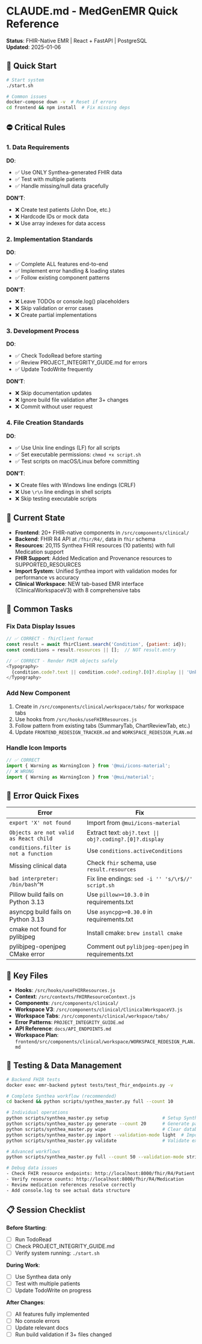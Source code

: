 # CLAUDE.md - MedGenEMR Quick Reference

**Status**: FHIR-Native EMR | React + FastAPI | PostgreSQL  
**Updated**: 2025-01-06  

## 🚀 Quick Start

```bash
# Start system
./start.sh

# Common issues
docker-compose down -v  # Reset if errors
cd frontend && npm install  # Fix missing deps
```

## ⛔ Critical Rules

### 1. Data Requirements
**DO**:
- ✅ Use ONLY Synthea-generated FHIR data
- ✅ Test with multiple patients  
- ✅ Handle missing/null data gracefully

**DON'T**:
- ❌ Create test patients (John Doe, etc.)
- ❌ Hardcode IDs or mock data
- ❌ Use array indexes for data access

### 2. Implementation Standards  
**DO**:
- ✅ Complete ALL features end-to-end
- ✅ Implement error handling & loading states
- ✅ Follow existing component patterns

**DON'T**:
- ❌ Leave TODOs or console.log() placeholders
- ❌ Skip validation or error cases
- ❌ Create partial implementations

### 3. Development Process
**DO**:
- ✅ Check TodoRead before starting
- ✅ Review PROJECT_INTEGRITY_GUIDE.md for errors
- ✅ Update TodoWrite frequently  

**DON'T**:
- ❌ Skip documentation updates
- ❌ Ignore build file validation after 3+ changes
- ❌ Commit without user request

### 4. File Creation Standards
**DO**:
- ✅ Use Unix line endings (LF) for all scripts
- ✅ Set executable permissions: `chmod +x script.sh`
- ✅ Test scripts on macOS/Linux before committing

**DON'T**:
- ❌ Create files with Windows line endings (CRLF)
- ❌ Use `\r\n` line endings in shell scripts
- ❌ Skip testing executable scripts

## 📍 Current State

- **Frontend**: 20+ FHIR-native components in `/src/components/clinical/`
- **Backend**: FHIR R4 API at `/fhir/R4/`, data in `fhir` schema
- **Resources**: 20,115 Synthea FHIR resources (10 patients) with full Medication support
- **FHIR Support**: Added Medication and Provenance resources to SUPPORTED_RESOURCES
- **Import System**: Unified Synthea import with validation modes for performance vs accuracy
- **Clinical Workspace**: NEW tab-based EMR interface (ClinicalWorkspaceV3) with 8 comprehensive tabs

## 🔧 Common Tasks

### Fix Data Display Issues
```javascript
// ✅ CORRECT - fhirClient format
const result = await fhirClient.search('Condition', {patient: id});
const conditions = result.resources || [];  // NOT result.entry

// ✅ CORRECT - Render FHIR objects safely  
<Typography>
  {condition.code?.text || condition.code?.coding?.[0]?.display || 'Unknown'}
</Typography>
```

### Add New Component
1. Create in `/src/components/clinical/workspace/tabs/` for workspace tabs
2. Use hooks from `/src/hooks/useFHIRResources.js` 
3. Follow pattern from existing tabs (SummaryTab, ChartReviewTab, etc.)
4. Update `FRONTEND_REDESIGN_TRACKER.md` and `WORKSPACE_REDESIGN_PLAN.md`

### Handle Icon Imports
```javascript
// ✅ CORRECT
import { Warning as WarningIcon } from '@mui/icons-material';
// ❌ WRONG  
import { Warning as WarningIcon } from '@mui/material';
```

## 🐛 Error Quick Fixes

| Error | Fix |
|-------|-----|
| `export 'X' not found` | Import from `@mui/icons-material` |
| `Objects are not valid as React child` | Extract text: `obj?.text \|\| obj?.coding?.[0]?.display` |
| `conditions.filter is not a function` | Use `conditions.activeConditions` |
| Missing clinical data | Check `fhir` schema, use `result.resources` |
| `bad interpreter: /bin/bash^M` | Fix line endings: `sed -i '' 's/\r$//' script.sh` |
| Pillow build fails on Python 3.13 | Use `pillow>=10.3.0` in requirements.txt |
| asyncpg build fails on Python 3.13 | Use `asyncpg>=0.30.0` in requirements.txt |
| cmake not found for pylibjpeg | Install cmake: `brew install cmake` |
| pylibjpeg-openjpeg CMake error | Comment out `pylibjpeg-openjpeg` in requirements.txt |

## 📁 Key Files

- **Hooks**: `/src/hooks/useFHIRResources.js`
- **Context**: `/src/contexts/FHIRResourceContext.js`
- **Components**: `/src/components/clinical/`
- **Workspace V3**: `/src/components/clinical/ClinicalWorkspaceV3.js`
- **Workspace Tabs**: `/src/components/clinical/workspace/tabs/`
- **Error Patterns**: `PROJECT_INTEGRITY_GUIDE.md`
- **API Reference**: `docs/API_ENDPOINTS.md`
- **Workspace Plan**: `frontend/src/components/clinical/workspace/WORKSPACE_REDESIGN_PLAN.md`

## 🧪 Testing & Data Management

```bash
# Backend FHIR tests
docker exec emr-backend pytest tests/test_fhir_endpoints.py -v

# Complete Synthea workflow (recommended)
cd backend && python scripts/synthea_master.py full --count 10

# Individual operations  
python scripts/synthea_master.py setup                    # Setup Synthea
python scripts/synthea_master.py generate --count 20      # Generate patients
python scripts/synthea_master.py wipe                     # Clear database
python scripts/synthea_master.py import --validation-mode light  # Import with validation
python scripts/synthea_master.py validate                 # Validate existing data

# Advanced workflows
python scripts/synthea_master.py full --count 50 --validation-mode strict --include-dicom

# Debug data issues
- Check FHIR resource endpoints: http://localhost:8000/fhir/R4/Patient
- Verify resource counts: http://localhost:8000/fhir/R4/Medication
- Review medication references resolve correctly
- Add console.log to see actual data structure
```

## 📋 Session Checklist

**Before Starting**:
- [ ] Run TodoRead
- [ ] Check PROJECT_INTEGRITY_GUIDE.md
- [ ] Verify system running: `./start.sh`

**During Work**:
- [ ] Use Synthea data only
- [ ] Test with multiple patients
- [ ] Update TodoWrite on progress

**After Changes**:
- [ ] All features fully implemented
- [ ] No console errors
- [ ] Update relevant docs
- [ ] Run build validation if 3+ files changed